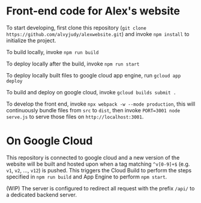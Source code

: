 # Front-end code for Alex's website

To start developing, first clone this repository
(``git clone https://github.com/alvyjudy/alexwebsite.git``)  and invoke
``npm install`` to initialize the project.

To build locally, invoke ``npm run build``

To deploy locally after the build, invoke ``npm run start``

To deploy locally built files to google cloud app engine, run ``gcloud app
deploy``

To build and deploy on google cloud, invoke ``gcloud builds submit .``

To develop the front end, invoke ``npx webpack -w --mode production``, this
will continuously bundle files from ``src`` to ``dist``, then invoke
``PORT=3001 node serve.js`` to serve those files on ``http://localhost:3001``.

# On Google Cloud

This repository is connected to google cloud and a new version of the website
will be built and hosted upon when a tag matching ``^v[0-9]+$`` (e.g. ``v1``,
``v2``, ..., ``v12``) is pushed. This triggers the Cloud Build to perform
the steps specified in ``npm run build`` and App Engine to perform ``npm
start``.

(WIP) The server is configured to redirect all request with the prefix ``/api/``
to a dedicated backend server.
